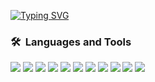 
[![Typing SVG](https://readme-typing-svg.demolab.com?font=Fira+Code&pause=1000&color=21CD00&width=435&lines=Front-end+Developer)](https://git.io/typing-svg)

<!-- ![iUxeps's GitHub stats](https://github-readme-stats.vercel.app/api?username=ryuujjii&show_icons=true&theme=dark) -->
<!-- ![Top Langs](https://github-readme-stats.vercel.app/api/top-langs/?username=iuxeps&demo&theme=dark) -->

### <b>🛠️&nbsp;&nbsp;Languages&nbsp;and&nbsp;Tools</b>
<img src="https://img.shields.io/badge/HTML-black?style=for-the-badge&logo=HTML5&logoColor=#E34F26"/>  <img src="https://img.shields.io/badge/CSS-black?style=for-the-badge&logo=CSS3&logoColor=1572B6"/> <img src="https://img.shields.io/badge/Sass-black?style=for-the-badge&logo=Sass&logoColor=CC6699"/>  <img src="https://img.shields.io/badge/Bootstrap-7952B3?style=for-the-badge&logo=Bootstrap&logoColor=white"/> <img src="https://img.shields.io/badge/Tailwind Css-black?style=for-the-badge&logo=Tailwind Css&logoColor=06B6D4"/>  <img src="https://img.shields.io/badge/UIkit-2396F3?style=for-the-badge&logo=UIkit&logoColor=white"/>  <img src="https://img.shields.io/badge/JavaScript-black?style=for-the-badge&logo=JavaScript&logoColor=#F7DF1E"/>  <img src="https://img.shields.io/badge/Swiper-black?style=for-the-badge&logo=Swiper&logoColor=6332F6"/>  <img src="https://img.shields.io/badge/Gulp-black?style=for-the-badge&logo=Gulp&logoColor=#CF4647"/>  <img src="https://img.shields.io/badge/Figma-black?style=for-the-badge&logo=Figma&logoColor=#F24E1E"/> <img src="https://img.shields.io/badge/VSCode-black?style=for-the-badge&logo=Visual Studio Code&logoColor=007ACC"/>
